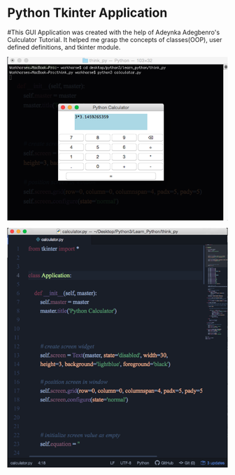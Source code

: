 # Python Tkinter Application

#This GUI Application was created with the help of Adeynka Adegbenro's Culculator Tutorial.
It helped me grasp the concepts of classes(OOP), user defined definitions, and tkinter module.



![](images/python_gui.png)


![](images/gui_code.png)

 
